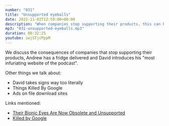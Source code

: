 ```yaml
---
number: "031"
title: "Unsupported eyeballs"
date: 2022-11-02T12:59:00+00:00
description: "When companies stop supporting their products, this can have major consequences"
mp3: "031-unsupported-eyeballs.mp3"
duration: 00:32:25
youtube: iwjSTjcPppM
---
```


We discuss the consequences of companies that stop supporting their products, Andrew has a fridge delivered and David introduces his "most infuriating website of the podcast".

Other things we talk about:
- David takes signs way too literally
- Things Killed By Google
- Ads on file download sites 

Links mentioned:
- [Their Bionic Eyes Are Now Obsolete and Unsupported](https://spectrum.ieee.org/bionic-eye-obsolete)
- [Killed by Google](https://killedbygoogle.com/)

